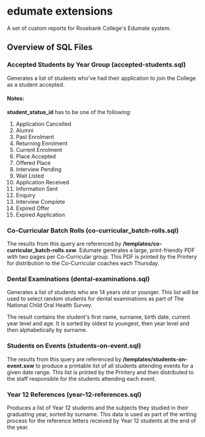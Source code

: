 # edumate extensions
A set of custom reports for Rosebank College's Edumate system.

## Overview of SQL Files

### Accepted Students by Year Group (accepted-students.sql)
Generates a list of students who've had their application to join the College as a student accepted.

#### Notes:

**student_status_id** has to be one of the following:

1. Application Cancelled
2. Alumni
3. Past Enrolment
4. Returning Enrolment
5. Current Enrolment
6. Place Accepted
7. Offered Place
8. Interview Pending
9. Wait Listed
10. Application Received
11. Information Sent
12. Enquiry
13. Interview Complete
14. Expired Offer
15. Expired Application

### Co-Curricular Batch Rolls (co-curricular_batch-rolls.sql)
The results from this query are referenced by **/templates/co-curricular_batch-rolls.sxw**. Edumate generates a large, print-friendly PDF with two pages per Co-Curricular group. This PDF is printed by the Printery for distribution to the Co-Curricular coaches each Thursday.

### Dental Examinations (dental-examinations.sql)
Generates a list of students who are 14 years old or younger. This list will be used to select random students for dental examinations as part of The National Child Oral Health Survey.

The result contains the student's first name, surname, birth date, current year level and age. It is sorted by oldest to youngest, then year level and then alphabetically by surname.

### Students on Events (students-on-event.sql)
The results from this query are referenced by **/templates/students-on-event.sxw** to produce a printable list of all students attending events for a given date range. This list is printed by the Printery and then distributed to the staff responsible for the students attending each event.

### Year 12 References (year-12-references.sql)
Produces a list of Year 12 students and the subjects they studied in their graduating year, sorted by surname. This data is used as part of the writing process for the reference letters received by Year 12 students at the end of the year.